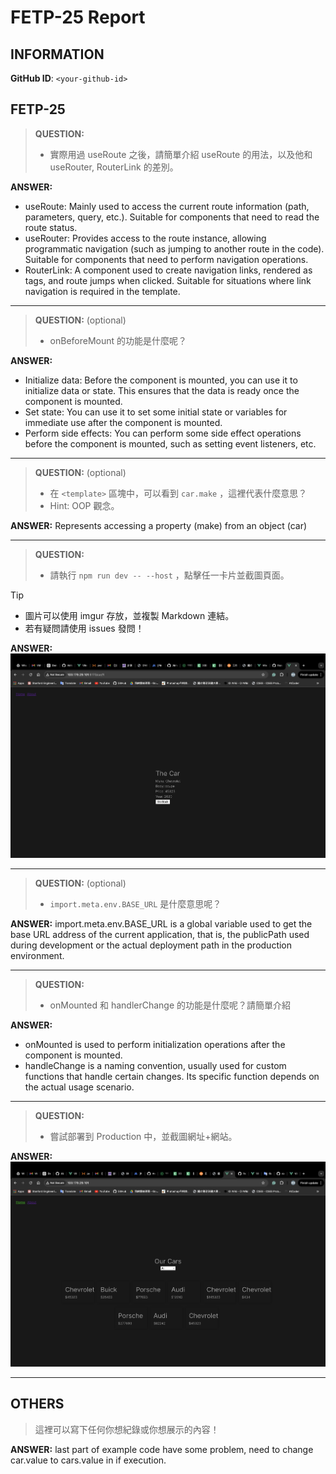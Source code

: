 # FETP-25 Report

## INFORMATION
**GitHub ID**: `<your-github-id>`

## FETP-25

> **QUESTION:** 
> - 實際用過 useRoute 之後，請簡單介紹 useRoute 的用法，以及他和 useRouter, RouterLink 的差別。

**ANSWER:** 
- useRoute: Mainly used to access the current route information (path, parameters, query, etc.). Suitable for components that need to read the route status.
- useRouter: Provides access to the route instance, allowing programmatic navigation (such as jumping to another route in the code). Suitable for components that need to perform navigation operations.
- RouterLink: A component used to create navigation links, rendered as <a> tags, and route jumps when clicked. Suitable for situations where link navigation is required in the template.

---

> **QUESTION:** (optional) 
> - onBeforeMount 的功能是什麼呢？

**ANSWER:** 
- Initialize data: Before the component is mounted, you can use it to initialize data or state. This ensures that the data is ready once the component is mounted. 
- Set state: You can use it to set some initial state or variables for immediate use after the component is mounted. 
- Perform side effects: You can perform some side effect operations before the component is mounted, such as setting event listeners, etc.

---

> **QUESTION:** (optional) 
> - 在 `<template>` 區塊中，可以看到 `car.make` ，這裡代表什麼意思？ 
> - Hint: OOP 觀念。

**ANSWER:** Represents accessing a property (make) from an object (car)

---

> **QUESTION:**
> - 請執行 `npm run dev -- --host` ，點擊任一卡片並截圖頁面。

> [!TIP]
> - 圖片可以使用 imgur 存放，並複製 Markdown 連結。
> - 若有疑問請使用 issues 發問！

**ANSWER:** ![npm run dev -- --host](https://github.com/Akhilesh1004/Forex_trading_strategy/blob/351a2582fce4a252986f47d89f048a20e85c881a/03.png)

---

> **QUESTION:** (optional)
> - `import.meta.env.BASE_URL`  是什麼意思呢？

**ANSWER:** import.meta.env.BASE_URL is a global variable used to get the base URL address of the current application, that is, the publicPath used during development or the actual deployment path in the production environment.

---

> **QUESTION:**
> - onMounted 和 handlerChange 的功能是什麼呢？請簡單介紹

**ANSWER:** 
- onMounted is used to perform initialization operations after the component is mounted.
- handleChange is a naming convention, usually used for custom functions that handle certain changes. Its specific function depends on the actual usage scenario.

---

> **QUESTION:**
> - 嘗試部署到 Production 中，並截圖網址+網站。

**ANSWER:** ![build production](https://github.com/Akhilesh1004/Forex_trading_strategy/blob/9e4aaafc51aa9c75b753a69b81d5f21a4a855450/04.png)

---

## OTHERS

> 這裡可以寫下任何你想紀錄或你想展示的內容！

**ANSWER:** last part of example code have some problem, need to change car.value to cars.value in if execution.
